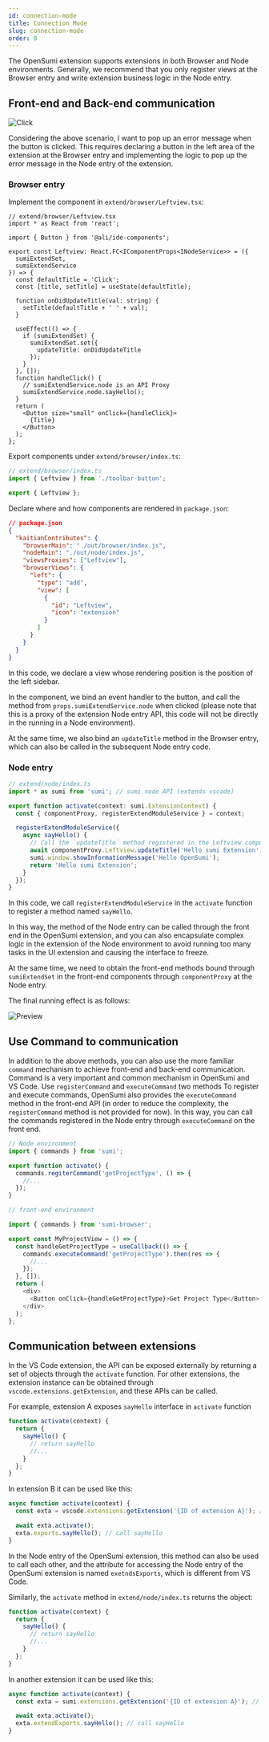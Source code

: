 ```yaml
---
id: connection-mode
title: Connection Mode
slug: connection-mode
order: 0
---
```


The OpenSumi extension supports extensions in both Browser and Node environments. Generally, we recommend that you only register views at the Browser entry and write extension business logic in the Node entry.

## Front-end and Back-end communication

![Click](https://img.alicdn.com/imgextra/i3/O1CN01jgVXs41u6YSrFgIZY_!!6000000005988-2-tps-362-120.png)

Considering the above scenario, I want to pop up an error message when the button is clicked. This requires declaring a button in the left area of the extension at the Browser entry and implementing the logic to pop up the error message in the Node entry of the extension.

### Browser entry

Implement the component in `extend/browser/Leftview.tsx`:

```tsx
// extend/browser/Leftview.tsx
import * as React from 'react';

import { Button } from '@ali/ide-components';

export const Leftview: React.FC<IComponentProps<INodeService>> = ({
  sumiExtendSet,
  sumiExtendService
}) => {
  const defaultTitle = 'Click';
  const [title, setTitle] = useState(defaultTitle);

  function onDidUpdateTitle(val: string) {
    setTitle(defaultTitle + ' ' + val);
  }

  useEffect(() => {
    if (sumiExtendSet) {
      sumiExtendSet.set({
        updateTitle: onDidUpdateTitle
      });
    }
  }, []);
  function handleClick() {
    // sumiExtendService.node is an API Proxy
    sumiExtendService.node.sayHello();
  }
  return (
    <Button size="small" onClick={handleClick}>
      {Title}
    </Button>
  );
};
```

Export components under `extend/browser/index.ts`:

```typescript
// extend/browser/index.ts
import { Leftview } from './toolbar-button';

export { Leftview };
```

Declare where and how components are rendered in `package.json`:

```json
// package.json
{
  "kaitianContributes": {
    "browserMain": "./out/browser/index.js",
    "nodeMain": "./out/node/index.js",
    "viewsProxies": ["Leftview"],
    "browserViews": {
      "left": {
        "type": "add",
        "view": [
          {
            "id": "Leftview",
            "icon": "extension"
          }
        ]
      }
    }
  }
}
```

In this code, we declare a view whose rendering position is the position of the left sidebar.

In the component, we bind an event handler to the button, and call the method from `props.sumiExtendService.node` when clicked (please note that this is a proxy of the extension Node entry API, this code will not be directly in the running in a Node environment).

At the same time, we also bind an `updateTitle` method in the Browser entry, which can also be called in the subsequent Node entry code.

### Node entry

```typescript
// extend/node/index.ts
import * as sumi from 'sumi'; // sumi node API (extends vscode)

export function activate(context: sumi.ExtensionContext) {
  const { componentProxy, registerExtendModuleService } = context;

  registerExtendModuleService({
    async sayHello() {
      // Call the `updateTitle` method registered in the Leftview component
      await componentProxy.Leftview.updateTitle('Hello sumi Extension');
      sumi.window.showInformationMessage('Hello OpenSumi');
      return 'Hello sumi Extension';
    }
  });
}
```

In this code, we call `registerExtendModuleService` in the `activate` function to register a method named `sayHello`.

In this way, the method of the Node entry can be called through the front end in the OpenSumi extension, and you can also encapsulate complex logic in the extension of the Node environment to avoid running too many tasks in the UI extension and causing the interface to freeze.

At the same time, we need to obtain the front-end methods bound through `sumiExtendSet` in the front-end components through `componentProxy` at the Node entry.

The final running effect is as follows:

![Preview](https://img.alicdn.com/imgextra/i3/O1CN01rQT5p11bgl4Y5Jiau_!!6000000003495-1-tps-960-518.gif)

## Use Command to communication

In addition to the above methods, you can also use the more familiar `command` mechanism to achieve front-end and back-end communication. Command is a very important and common mechanism in OpenSumi and VS Code. Use `registerCommand` and `executeCommand` two methods To register and execute commands, OpenSumi also provides the `executeCommand` method in the front-end API (in order to reduce the complexity, the `registerCommand` method is not provided for now). In this way, you can call the commands registered in the Node entry through `executeCommand` on the front end.

```typescript
// Node environment
import { commands } from 'sumi';

export function activate() {
  commands.regiterCommand('getProjectType', () => {
    //...
  });
}

// front-end environment

import { commands } from 'sumi-browser';

export const MyProjectView = () => {
  const handleGetProjectType = useCallback(() => {
    commands.executeCommand('getProjectType').then(res => {
      //...
    });
  }, []);
  return (
    <div>
      <Button onClick={handleGetProjectType}>Get Project Type</Button>
    </div>
  );
};
```

## Communication between extensions

In the VS Code extension, the API can be exposed externally by returning a set of objects through the `activate` function. For other extensions, the extension instance can be obtained through `vscode.extensions.getExtension`, and these APIs can be called.

For example, extension A exposes `sayHello` interface in `activate` function

```ts
function activate(context) {
  return {
    sayHello() {
      // return sayHello
      //...
    }
  };
}
```

In extension B it can be used like this:

```ts
async function activate(context) {
  const exta = vscode.extensions.getExtension('{ID of extension A}'); // such as `opensumi.a`

  await exta.activate();
  exta.exports.sayHello(); // call sayHello
}
```

In the Node entry of the OpenSumi extension, this method can also be used to call each other, and the attribute for accessing the Node entry of the OpenSumi extension is named `exetndsExports`, which is different from VS Code.

Similarly, the `activate` method in `extend/node/index.ts` returns the object:

```typescript
function activate(context) {
  return {
    sayHello() {
      // return sayHello
      //...
    }
  };
}
```

In another extension it can be used like this:

```ts
async function activate(context) {
  const exta = sumi.extensions.getExtension('{ID of extension A}'); // such as `opensumi.a`

  await exta.activate();
  exta.extendExports.sayHello(); // call sayHello
}
```
